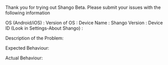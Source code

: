 Thank you for trying out Shango Beta.  Please submit your issues with the following information

OS (Android/iOS)                            :
Version of OS                               :
Device Name                                 :
Shango Version                              :
Device ID (Look in Settings-About Shango)   :

Description of the Problem:





Expected Behaviour:






Actual Behaviour:




